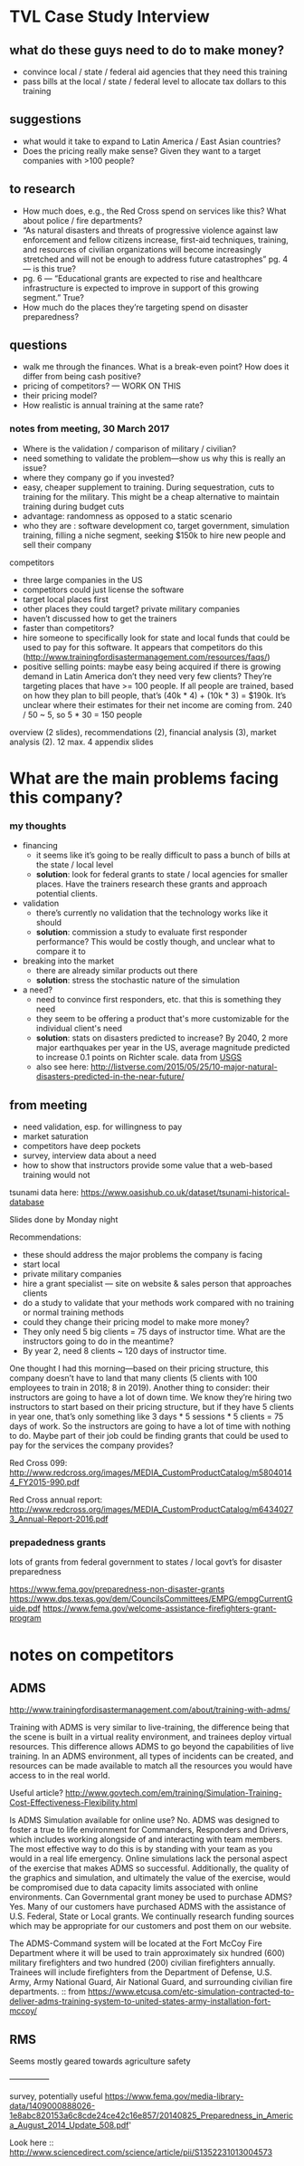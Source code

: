 # TVL Case Study Interview

## what do these guys need to do to make money?
- convince local / state / federal aid agencies that they need this training
- pass bills at the local / state / federal level to allocate tax dollars to this training

## suggestions
- what would it take to expand to Latin America / East Asian countries?
- Does the pricing really make sense? Given they want to a target companies with >100 people?

## to research
- How much does, e.g., the Red Cross spend on services like this? What about police / fire departments?
- “As natural disasters and threats of progressive violence against law enforcement and fellow citizens increase, first-aid techniques, training, and resources of civilian organizations will become increasingly stretched and will not be enough to address future catastrophes” pg. 4 — is this true?
- pg. 6 — “Educational grants are expected to rise and healthcare infrastructure is expected to improve in support of this growing segment.” True?
- How much do the places they’re targeting spend on disaster preparedness?

## questions
- walk me through the finances. What is a break-even point? How does it differ from being cash positive?
- pricing of competitors? — WORK ON THIS
- their pricing model?
- How realistic is annual training at the same rate?



### notes from meeting, 30 March 2017
- Where is the validation / comparison of military / civilian?
- need something to validate the problem—show us why this is really an issue?
- where they company go if you invested?
- easy, cheaper supplement to training. During sequestration, cuts to training for the military. This might be a cheap alternative to maintain training during budget cuts
- advantage: randomness as opposed to a static scenario
- who they are : software development co, target government, simulation training, filling a niche segment, seeking $150k to hire new people and sell their company

competitors
- three large companies in the US
- competitors could just license the software
- target local places first
- other places they could target? private military companies
- haven’t discussed how to get the trainers
- faster than competitors? 
- hire someone to specifically look for state and local funds that could be used to pay for this software. It appears that competitors do this (http://www.trainingfordisastermanagement.com/resources/faqs/)
- positive selling points: maybe easy being acquired if there is growing demand in Latin America
don’t they need very few clients? They’re targeting places that have >= 100 people. If all people are trained, based on how they plan to bill people, that’s (40k * 4) + (10k * 3) = $190k. It’s unclear where their estimates for their net income are coming from. 240 / 50 ~ 5, so 5 * 30 = 150 people

overview (2 slides), recommendations (2), financial analysis (3), market analysis (2). 12 max. 4 appendix slides


# What are the main problems facing this company?
### my thoughts
- financing
	- it seems like it’s going to be really difficult to pass a bunch of bills at the state / local level
	- __solution__: look for federal grants to state / local agencies for smaller places. Have the trainers research these grants and approach potential clients.
- validation
	- there’s currently no validation that the technology works like it should
	- __solution__: commission a study to evaluate first responder performance? This would be costly though, and unclear what to compare it to
- breaking into the market
	- there are already similar products out there
	- __solution__: stress the stochastic nature of the simulation 
- a need?
	- need to convince first responders, etc. that this is something they need
	- they seem to be offering a product that's more customizable for the individual client's need
	- __solution__: stats on disasters predicted to increase? By 2040, 2 more major earthquakes per year in the US, average magnitude predicted to increase 0.1 points on Richter scale. data from [USGS](https://earthquake.usgs.gov/earthquakes/search/)
	- also see here: http://listverse.com/2015/05/25/10-major-natural-disasters-predicted-in-the-near-future/ 

## from meeting
- need validation, esp. for willingness to pay
- market saturation
- competitors have deep pockets
- survey, interview data about a need
- how to show that instructors provide some value that a web-based training would not




tsunami data here: https://www.oasishub.co.uk/dataset/tsunami-historical-database

Slides done by Monday night


Recommendations:
- these should address the major problems the company is facing
- start local
- private military companies
- hire a grant specialist — site on website & sales person that approaches clients
- do a study to validate that your methods work compared with no training or normal training methods
- could they change their pricing model to make more money?
- They only need 5 big clients = 75 days of instructor time. What are the instructors going to do in the meantime?
- By year 2, need 8 clients ~ 120 days of instructor time.


One thought I had this morning—based on their pricing structure, this company doesn’t have to land that many clients (5 clients with 100 employees to train in 2018; 8 in 2019). Another thing to consider: their instructors are going to have a lot of down time. We know they’re hiring two instructors to start based on their pricing structure, but if they have 5 clients in year one, that’s only something like 3 days * 5 sessions * 5 clients = 75 days of work. So the instructors are going to have a lot of time with nothing to do. Maybe part of their job could be finding grants that could be used to pay for the services the company provides?

Red Cross 099:
http://www.redcross.org/images/MEDIA_CustomProductCatalog/m58040144_FY2015-990.pdf

Red Cross annual report:
http://www.redcross.org/images/MEDIA_CustomProductCatalog/m64340273_Annual-Report-2016.pdf

### prepadedness grants

lots of grants from federal government to states / local govt’s for disaster preparedness

https://www.fema.gov/preparedness-non-disaster-grants
https://www.dps.texas.gov/dem/CouncilsCommittees/EMPG/empgCurrentGuide.pdf
https://www.fema.gov/welcome-assistance-firefighters-grant-program


# notes on competitors
## ADMS
http://www.trainingfordisastermanagement.com/about/training-with-adms/

Training with ADMS is very similar to live-training, the difference being that the scene is built in a virtual reality environment, and trainees deploy virtual resources. This difference allows ADMS to go beyond the capabilities of live training. In an ADMS environment, all types of incidents can be created, and resources can be made available to match all the resources you would have access to in the real world.

Useful article? http://www.govtech.com/em/training/Simulation-Training-Cost-Effectiveness-Flexibility.html

Is ADMS Simulation available for online use?
No. ADMS was designed to foster a true to life environment for Commanders, Responders and Drivers, which includes working alongside of and interacting with team members. The most effective way to do this is by standing with your team as you would in a real life emergency. Online simulations lack the personal aspect of the exercise that makes ADMS so successful. Additionally, the quality of the graphics and simulation, and ultimately the value of the exercise, would be compromised due to data capacity limits associated with online environments.
Can Governmental grant money be used to purchase ADMS?
Yes. Many of our customers have purchased ADMS with the assistance of U.S. Federal, State or Local grants. We continually research funding sources which may be appropriate for our customers and post them on our website.

The ADMS-Command system will be located at the Fort McCoy Fire Department where it will be used to train approximately six hundred (600) military firefighters and two hundred (200) civilian firefighters annually. Trainees will include firefighters from the Department of Defense, U.S. Army, Army National Guard, Air National Guard, and surrounding civilian fire departments.
:: from https://www.etcusa.com/etc-simulation-contracted-to-deliver-adms-training-system-to-united-states-army-installation-fort-mccoy/


## RMS

Seems mostly geared towards agriculture safety



—————

survey, potentially useful
https://www.fema.gov/media-library-data/1409000888026-1e8abc820153a6c8cde24ce42c16e857/20140825_Preparedness_in_America_August_2014_Update_508.pdf'


Look here :: http://www.sciencedirect.com/science/article/pii/S1352231013004573

